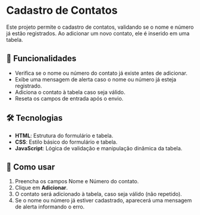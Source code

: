 # Cadastro de Contatos

Este projeto permite o cadastro de contatos, validando se o nome e número já estão registrados. Ao adicionar um novo contato, ele é inserido em uma tabela.

## 📌 Funcionalidades

- Verifica se o nome ou número do contato já existe antes de adicionar.
- Exibe uma mensagem de alerta caso o nome ou número já esteja registrado.
- Adiciona o contato à tabela caso seja válido.
- Reseta os campos de entrada após o envio.

## 🛠️ Tecnologias

- **HTML**: Estrutura do formulário e tabela.
- **CSS**: Estilo básico do formulário e tabela.
- **JavaScript**: Lógica de validação e manipulação dinâmica da tabela.

## 🚀 Como usar

1. Preencha os campos Nome e Número do contato.
2. Clique em **Adicionar**.
3. O contato será adicionado à tabela, caso seja válido (não repetido).
4. Se o nome ou número já estiver cadastrado, aparecerá uma mensagem de alerta informando o erro.

